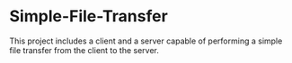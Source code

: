 # Simple-File-Transfer
This project includes a client and a server capable of performing a simple file transfer from the client to the server.
